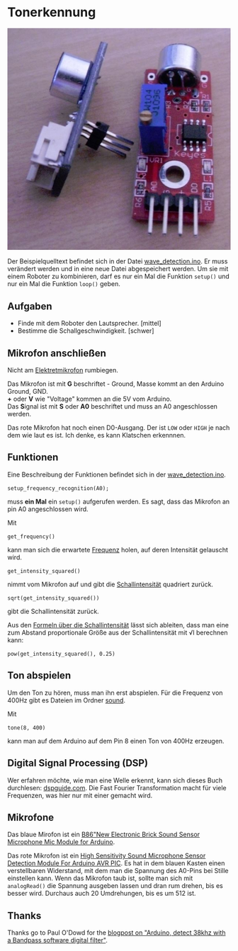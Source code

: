 Tonerkennung
============

![](bilder/mikrofone.jpg)

Der Beispielquelltext befindet sich in der Datei [wave_detection.ino](wave_detection/wave_detection.ino). Er muss verändert werden und in eine neue Datei abgespeichert werden.
Um sie mit einem Roboter zu kombinieren, darf es nur ein Mal die Funktion `setup()` und nur ein Mal die Funktion `loop()` geben.

Aufgaben
--------

- Finde mit dem Roboter den Lautsprecher. [mittel]
- Bestimme die Schallgeschwindigkeit. [schwer]


Mikrofon anschließen
--------------------

Nicht am [Elektretmikrofon](https://de.wikipedia.org/wiki/Elektretmikrofon) rumbiegen.

Das Mikrofon ist mit **G** beschriftet - Ground, Masse kommt an den Arduino Ground, GND.  
**+** oder **V** wie "Voltage" kommen an die 5V vom Arduino.  
Das **S**ignal ist mit **S** oder **A0** beschriftet und muss an A0 angeschlossen werden. 

Das rote Mikrofon hat noch einen D0-Ausgang. Der ist `LOW` oder `HIGH` je nach dem wie laut es ist. Ich denke, es kann Klatschen erkennnen.

Funktionen
----------

Eine Beschreibung der Funktionen befindet sich in der [wave_detection.ino](wave_detection/wave_detection.ino).

    setup_frequency_recognition(A0);

muss **ein Mal** ein `setup()` aufgerufen werden. Es sagt, dass das Mikrofon an pin A0 angeschlossen wird.

Mit 

    get_frequency()

kann man sich die erwartete [Frequenz](http://de.wikipedia.org/wiki/Frequenz) holen, auf deren Intensität gelauscht wird.

    get_intensity_squared()

nimmt vom Mikrofon auf und gibt die [Schallintensität](https://de.wikipedia.org/wiki/Schallintensit%C3%A4t) quadriert zurück.

    sqrt(get_intensity_squared())

gibt die Schallintensität zurück.

Aus den [Formeln über die Schallintensität](https://de.wikipedia.org/wiki/Schallintensit%C3%A4t) lässt sich ableiten, dass man eine zum Abstand proportionale Größe aus der Schallintensität mit √I berechnen kann:

    pow(get_intensity_squared(), 0.25)

Ton abspielen
-------------

Um den Ton zu hören, muss man ihn erst abspielen.
Für die Frequenz von 400Hz gibt es Dateien im Ordner [sound](sound). 

Mit 

    tone(8, 400)

kann man auf dem Arduino auf dem Pin 8 einen Ton von 400Hz erzeugen.

Digital Signal Processing (DSP) 
-------------------------------

Wer erfahren möchte, wie man eine Welle erkennt, kann sich dieses Buch durchlesen: [dspguide.com](http://www.dspguide.com/ch6.htm). Die Fast Fourier Transformation macht für viele Frequenzen, was hier nur mit einer gemacht wird.

Mikrofone
---------

Das blaue Mirofon ist ein [B86"New Electronic Brick Sound Sensor Microphone Mic Module for Arduino](http://www.aliexpress.com/snapshot/6363719284.html).

Das rote Mikrofon ist ein [High Sensitivity Sound Microphone Sensor Detection Module For Arduino AVR PIC](http://www.aliexpress.com/snapshot/6349001835.html). Es hat in dem blauen Kasten einen verstellbaren Widerstand, mit dem man die Spannung des A0-Pins bei Stille einstellen kann. Wenn das Mikrofon taub ist, sollte man sich mit `analogRead()` die Spannung ausgeben lassen und dran rum drehen, bis es besser wird. Durchaus auch 20 Umdrehungen, bis es um 512 ist. 

Thanks
------

Thanks go to Paul O'Dowd for the [blogpost on "Arduino, detect 38khz with a Bandpass software digital filter"](http://www.paulodowd.com/2013/06/arduino-38khz-bandpass-software-digital.html).


